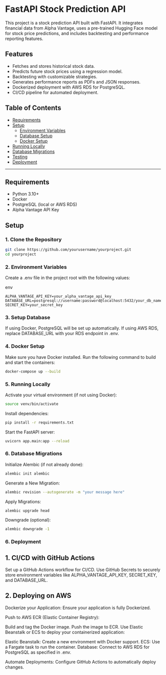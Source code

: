 # FastAPI Stock Prediction API

This project is a stock prediction API built with FastAPI. It integrates financial data from Alpha Vantage, uses a pre-trained Hugging Face model for stock price predictions, and includes backtesting and performance reporting features.

## Features
- Fetches and stores historical stock data.
- Predicts future stock prices using a regression model.
- Backtesting with customizable strategies.
- Generates performance reports as PDFs and JSON responses.
- Dockerized deployment with AWS RDS for PostgreSQL.
- CI/CD pipeline for automated deployment.

## Table of Contents
- [Requirements](#requirements)
- [Setup](#setup)
  - [Environment Variables](#environment-variables)
  - [Database Setup](#database-setup)
  - [Docker Setup](#docker-setup)
- [Running Locally](#running-locally)
- [Database Migrations](#database-migrations)
- [Testing](#testing)
- [Deployment](#deployment)

---

## Requirements
- Python 3.10+
- Docker
- PostgreSQL (local or AWS RDS)
- Alpha Vantage API Key

## Setup

### 1. Clone the Repository
```bash
git clone https://github.com/yourusername/yourproject.git
cd yourproject

```
### 2. Environment Variables
Create a .env file in the project root with the following values:

env

```
ALPHA_VANTAGE_API_KEY=your_alpha_vantage_api_key
DATABASE_URL=postgresql://username:password@localhost:5432/your_db_name
SECRET_KEY=your_secret_key
```

### 3. Setup Database
If using Docker, PostgreSQL will be set up automatically.
If using AWS RDS, replace DATABASE_URL with your RDS endpoint in .env.


### 4. Docker Setup
Make sure you have Docker installed. Run the following command to build and start the containers:

```bash
docker-compose up --build
```

### 5. Running Locally
Activate your virtual environment (if not using Docker):

```bash
source venv/bin/activate
```
Install dependencies:

```bash
pip install -r requirements.txt
```
Start the FastAPI server:

```bash
uvicorn app.main:app --reload
```

### 6. Database Migrations
Initialize Alembic (if not already done):

```bash
alembic init alembic
```
Generate a New Migration:

```bash
alembic revision --autogenerate -m "your message here"
```
Apply Migrations:

```bash
alembic upgrade head
```
Downgrade (optional):
```bash
alembic downgrade -1
```

### 6. Deployment
## 1. CI/CD with GitHub Actions
Set up a GitHub Actions workflow for CI/CD.
Use GitHub Secrets to securely store environment variables like ALPHA_VANTAGE_API_KEY, SECRET_KEY, and DATABASE_URL.
## 2. Deploying on AWS
Dockerize your Application: Ensure your application is fully Dockerized.

Push to AWS ECR (Elastic Container Registry):

Build and tag the Docker image.
Push the image to ECR.
Use Elastic Beanstalk or ECS to deploy your containerized application:

Elastic Beanstalk: Create a new environment with Docker support.
ECS: Use a Fargate task to run the container.
Database: Connect to AWS RDS for PostgreSQL as specified in .env.

Automate Deployments: Configure GitHub Actions to automatically deploy changes.
